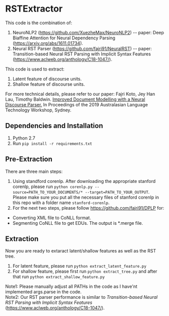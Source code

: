 # RSTExtractor

This code is the combination of:
1. NeuroNLP2 (https://github.com/XuezheMax/NeuroNLP2) -- paper: Deep Biaffine Attention for Neural Dependency Parsing (https://arxiv.org/abs/1611.01734).
2. Neural RST Parser (https://github.com/fajri91/NeuralRST) -- paper: Transition-based Neural RST Parsing with Implicit Syntax Features (https://www.aclweb.org/anthology/C18-1047/).

This code is used to extract:
1. Latent feature of discourse units.
2. Shallow feature of discourse units.

For more technical details, please refer to our paper: Fajri Koto, Jey Han Lau, Timothy Baldwin. [Improved Document Modelling with a Neural Discourse Parser.](https://www.aclweb.org/anthology/U19-1010.pdf) In Proceedings of the 2019 Australasian Language Technology Workshop, Sydney.

## Dependencies and Installation
1. Python 2.7
2. Run `pip install -r requirements.txt`

## Pre-Extraction
There are three main steps:
1. Using standford corenlp. After downloading the appropriate stanford corenlp, please run `python corenlp.py --source=PATH_TO_YOUR_DOCUMENTS/* --target=PATH_TO_YOUR_OUTPUT`.  Please make sure you put all the necessary files of stanford corenlp in this repo with a folder name `stanford-corenlp`.
2. For the next two steps, please follow https://github.com/fajri91/DPLP for:
  * Converting XML file to CoNLL format.
  * Segmenting CoNLL file to get EDUs. The output is *.merge file.

## Extraction
Now you are ready to extaract latent/shallow features as well as the RST tree.
1. For latent feature, please run `python extract_latent_feature.py`
2. For shallow feature, please first run `python extract_tree.py` and after that run `python extract_shallow_feature.py`

Note1: Please manually adjust all PATHs in the code as I have'nt implemented args.parse in the code. <br />
Note2: Our RST parser performance is similar to _Transition-based Neural RST Parsing with Implicit Syntax Features_ (https://www.aclweb.org/anthology/C18-1047/).
